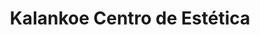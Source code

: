 ---
title: "Kalankoe Centro de Estética"
url: /medina-del-campo/kalankoe-centro-de-estetica/
shop: Friseur
---